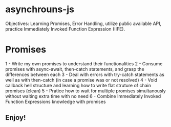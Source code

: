 # asynchrouns-js
Objectives: Learning Promises, Error Handling, utilize public available API, practice Immediately Invoked Function Expression (IIFE). 

# Promises
1 - Write my own promises to understand their functionalities
2 - Consume promises with async-await, then-catch statements, and grasp the differences between each
3 - Deal with errors with try-catch statements as well as with then-catch (in case a promise was or not resolved)
4 - Void callback hell structure and learning how to write flat struture of chain promises (clean)
5 - Pratice how to wait for multiple promises simultanously without waiting extra time with no need
6 - Combine Immediately Invoked Function Expressions knowledge with promises


## Enjoy!